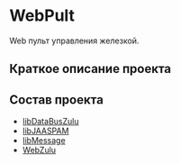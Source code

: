 ﻿# WebPult

Web пульт управления железкой.

## Краткое описание проекта

## Состав проекта
* [libDataBusZulu](https://github.com/Zulu-Platform)
* [libJAASPAM](https://github.com/Zulu-Platform)
* [libMessage](https://github.com/Zulu-Platform)
* [WebZulu](https://github.com/Zulu-Platform)